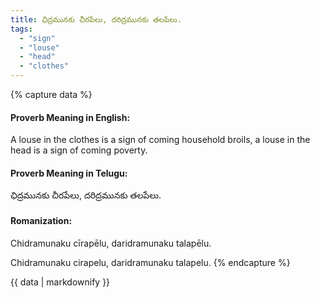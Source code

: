 ```yaml
---
title: ఛిద్రమునకు చీరపేలు, దరిద్రమునకు తలపేలు.
tags:
  - "sign"
  - "louse"
  - "head"
  - "clothes"
---
```


{% capture data %}
#### Proverb Meaning in English:
A louse in the clothes is a sign of coming household broils, a louse in the head is a sign of coming poverty.

#### Proverb Meaning in Telugu:
ఛిద్రమునకు చీరపేలు, దరిద్రమునకు తలపేలు.

#### Romanization:
Chidramunaku cīrapēlu, daridramunaku talapēlu.

Chidramunaku cirapelu, daridramunaku talapelu.
{% endcapture %}

{{ data | markdownify }}

